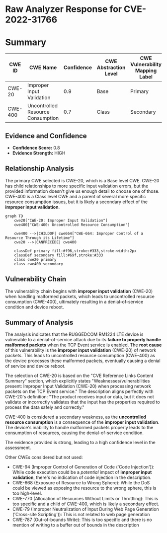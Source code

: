 # Raw Analyzer Response for CVE-2022-31766

# Summary
| CWE ID | CWE Name | Confidence | CWE Abstraction Level | CWE Vulnerability Mapping Label | CWE-Vulnerability Mapping Notes |
|---|---|---|---|---|---|
| CWE-20 | Improper Input Validation | 0.9 | Base | Primary | Allowed |
| CWE-400 | Uncontrolled Resource Consumption | 0.7 | Class | Secondary | Discouraged |

## Evidence and Confidence

*   **Confidence Score:** 0.8
*   **Evidence Strength:** HIGH

## Relationship Analysis
The primary CWE selected is CWE-20, which is a Base level CWE. CWE-20 has child relationships to more specific input validation errors, but the provided information doesn't give us enough detail to choose one of those. CWE-400 is a Class level CWE and a parent of several more specific resource consumption issues, but it is likely a secondary effect of the **improper input validation**.

```mermaid
graph TD
    cwe20["CWE-20: Improper Input Validation"]
    cwe400["CWE-400: Uncontrolled Resource Consumption"]

    cwe400 -->|CHILDOF| cwe664["CWE-664: Improper Control of a Resource Through its Lifetime"]
    cwe20 -->|CANPRECEDE| cwe400

    classDef primary fill:#f96,stroke:#333,stroke-width:2px
    classDef secondary fill:#69f,stroke:#333
    class cwe20 primary
    class cwe400 secondary
```

## Vulnerability Chain
The vulnerability chain begins with **improper input validation** (CWE-20) when handling malformed packets, which leads to uncontrolled resource consumption (CWE-400), ultimately resulting in a denial-of-service condition and device reboot.

## Summary of Analysis
The analysis indicates that the RUGGEDCOM RM1224 LTE device is vulnerable to a denial-of-service attack due to its **failure to properly handle malformed packets** when the TCP Event service is enabled. The **root cause** of this vulnerability is the **improper input validation** (CWE-20) of network packets. This leads to uncontrolled resource consumption (CWE-400) as the device processes these malformed packets, eventually causing a denial of service and device reboot.

The selection of CWE-20 is based on the "CVE Reference Links Content Summary" section, which explicitly states "Weaknesses/vulnerabilities present: Improper Input Validation (CWE-20) when processing network packets on the TCP Event service." The description aligns perfectly with CWE-20's definition: "The product receives input or data, but it does not validate or incorrectly validates that the input has the properties required to process the data safely and correctly."

CWE-400 is considered a secondary weakness, as the **uncontrolled resource consumption** is a consequence of the **improper input validation**. The device's inability to handle malformed packets properly leads to the consumption of resources, causing the denial-of-service condition.

The evidence provided is strong, leading to a high confidence level in the assessment.

Other CWEs considered but not used:

*   CWE-94 (Improper Control of Generation of Code ('Code Injection')): While code execution could be a *potential* impact of **improper input validation**, there's no indication of code injection in the description.
*   CWE-668 (Exposure of Resource to Wrong Sphere): While the DoS could be viewed as exposing the resource to the wrong sphere, this is too high-level.
*   CWE-770 (Allocation of Resources Without Limits or Throttling): This is too specific and a child of CWE-400, which is likely a secondary effect.
*   CWE-79 (Improper Neutralization of Input During Web Page Generation ('Cross-site Scripting')): This is not related to web page generation
*   CWE-787 (Out-of-bounds Write): This is too specific and there is no mention of writing to a buffer out of bounds in the description